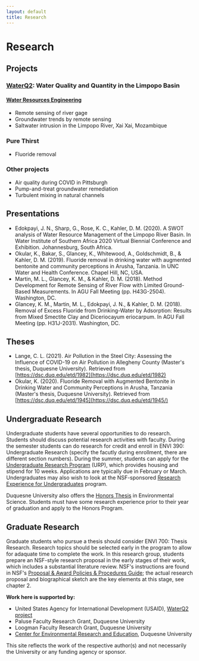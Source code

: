 ```yaml
---
layout: default
title: Research
---
```

# Research 
## Projects
### [WaterQ2](http://www.duq.edu/limpopo): Water Quality and Quantity in the Limpopo Basin  
#### [Water Resources Engineering](/tb_water_res.html)  
- Remote sensing of river gage  
- Groundwater trends by remote sensing  
- Saltwater intrusion in the Limpopo River, Xai Xai, Mozambique  

### Pure Thirst  
- Fluoride removal  

### Other projects  
- Air quality during COVID in Pittsburgh
- Pump-and-treat groundwater remediation  
- Turbulent mixing in natural channels  

## Presentations  
- Edokpayi, J. N., Sharp, G., Rose, K. C., Kahler, D. M. (2020). A SWOT analysis of Water Resource Management of the Limpopo River Basin. In Water Institute of Southern Africa 2020 Virtual Biennial Conference and Exhibition.  Johannesburg, South Africa.
- Okular, K., Bakar, S., Glancey, K., Whitewood, A., Goldschmidt, B., & Kahler, D. M. (2019). Fluoride removal in drinking water with augmented bentonite and community perceptions in Arusha, Tanzania. In UNC Water and Health Conference. Chapel Hill, NC, USA.
- Martin, M. L., Glancey, K. M., & Kahler, D. M. (2018). Method Development for Remote Sensing of River Flow with Limited Ground-Based Measurements. In AGU Fall Meeting (pp. H43G-2504). Washington, DC.
- Glancey, K. M., Martin, M. L., Edokpayi, J. N., & Kahler, D. M. (2018). Removal of Excess Fluoride from Drinking-Water by Adsorption: Results from Mixed Smectite Clay and Diceriocayum eriocarpum. In AGU Fall Meeting (pp. H31J-2031). Washington, DC.

## Theses  
- Lange, C. L. (2021). Air Pollution in the Steel City: Assessing the Influence of COVID-19 on Air Pollution in Allegheny County (Master's thesis, Duquesne University). Retrieved from [https://dsc.duq.edu/etd/1982](https://dsc.duq.edu/etd/1982)  
- Okular, K. (2020). Fluoride Removal with Augmented Bentonite in Drinking Water and Community Perceptions in Arusha, Tanzania (Master's thesis, Duquesne University). Retrieved from [https://dsc.duq.edu/etd/1945](https://dsc.duq.edu/etd/1945/)  

## Undergraduate Research  
Undergraduate students have several opportunities to do research.  Students should discuss potential research activities with faculty.  During the semester students can do research for credit and enroll in ENVI 390: Undergraduate Research (specify the facutly during enrollment, there are different section numbers).  During the summer, students can apply for the [Undergraduate Research Program](https://www.duq.edu/academics/schools/natural-and-environmental-sciences/undergraduate-research) (URP), which provides housing and stipend for 10 weeks.  Applications are typically due in February or March.  Undergraduates may also wish to look at the NSF-sponsored [Research Experience for Undergraduates](https://www.nsf.gov/crssprgm/reu/) program.  

Duquesne University also offers the [Honors Thesis](https://docs.google.com/document/d/1h_d4PMVz21F_MJPQXK4ohUgkycKG1AQ0DKGkeDLLch8/edit?usp=sharing) in Environmental Science.  Students must have some research experience prior to their year of graduation and apply to the Honors Program.  

## Graduate Research
Graduate students who pursue a thesis should consider ENVI 700: Thesis Research.  Research topics should be selected early in the program to allow for adaquate time to complete the work.  In this research group, students prepare an NSF-style research proposal in the early stages of their work, which includes a substantial literature review.  NSF's instructions are found in NSF's [Proposal & Award Policies & Procedures Guide](https://www.nsf.gov/publications/pub_summ.jsp?ods_key=pappg); the actual research proposal and biographical sketch are the key elements at this stage, see chapter 2.  

**Work here is supported by:**
- United States Agency for International Development (USAID), [WaterQ2 project](http://www.duq.edu/limpopo)  
- Paluse Faculty Research Grant, Duquesne University  
- Loogman Faculty Research Grant, Duquesne University  
- [Center for Environmental Research and Education](http://www.duq.edu/cere), Duquesne University  

This site reflects the work of the respective author(s) and not necessarily the University or any funding agency or sponsor.  
